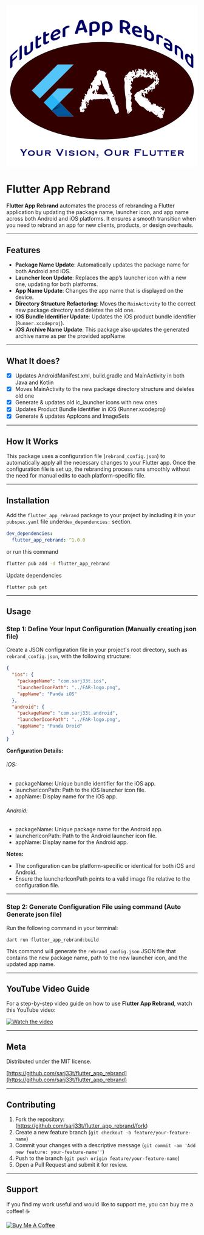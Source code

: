 ![FARLogo](https://raw.githubusercontent.com/sarj33t/flutter_app_rebrand/main/FAR-logo.png)

# Flutter App Rebrand

**Flutter App Rebrand** automates the process of rebranding a Flutter application by updating the package name, launcher icon, and app name across both Android and iOS platforms. It ensures a smooth transition when you need to rebrand an app for new clients, products, or design overhauls.

---

## Features

- **Package Name Update**: Automatically updates the package name for both Android and iOS.
- **Launcher Icon Update**: Replaces the app’s launcher icon with a new one, updating for both platforms.
- **App Name Update**: Changes the app name that is displayed on the device.
- **Directory Structure Refactoring**: Moves the `MainActivity` to the correct new package directory and deletes the old one.
- **iOS Bundle Identifier Update**: Updates the iOS product bundle identifier (`Runner.xcodeproj`).
- **iOS Archive Name Update**: This package also updates the generated archive name as per the provided appName

---

## What It does?
- [x] Updates AndroidManifest.xml, build.gradle and MainActivity in both Java and Kotlin
- [x] Moves MainActivity to the new package directory structure and deletes old one
- [x] Generate & updates old ic_launcher icons with new ones
- [x] Updates Product Bundle Identifier in iOS (Runner.xcodeproj)
- [x] Generate & updates AppIcons and ImageSets

---

## How It Works

This package uses a configuration file (`rebrand_config.json`) to automatically apply all the necessary changes to your Flutter app. Once the configuration file is set up, the rebranding process runs smoothly without the need for manual edits to each platform-specific file.

---

## Installation

Add the `flutter_app_rebrand` package to your project by including it in your `pubspec.yaml` file under`dev_dependencies:` section.

```yaml
dev_dependencies: 
  flutter_app_rebrand: ^1.0.0
```
or run this command
```bash
flutter pub add -d flutter_app_rebrand
```

Update dependencies
```
flutter pub get
```

---

## Usage

### Step 1: Define Your Input Configuration (Manually creating json file)

Create a JSON configuration file in your project's root directory, such as `rebrand_config.json`, with the following structure:

```json
{
  "ios": {
    "packageName": "com.sarj33t.ios",
    "launcherIconPath": "../FAR-logo.png",
    "appName": "Panda iOS"
  },
  "android": {
    "packageName": "com.sarj33t.android",
    "launcherIconPath": "../FAR-logo.png",
    "appName": "Panda Droid"
  }
}
```
**Configuration Details:**
###### iOS:
- packageName: Unique bundle identifier for the iOS app.
- launcherIconPath: Path to the iOS launcher icon file.
- appName: Display name for the iOS app.

###### Android:
- packageName: Unique package name for the Android app.
- launcherIconPath: Path to the Android launcher icon file.
- appName: Display name for the Android app.

**Notes:**
- The configuration can be platform-specific or identical for both iOS and Android.
- Ensure the launcherIconPath points to a valid image file relative to the configuration file.

---

### Step 2: Generate Configuration File using command (Auto Generate json file)

Run the following command in your terminal:
```
dart run flutter_app_rebrand:build
```

This command will generate the `rebrand_config.json` JSON file that contains the new package name, path to the new launcher icon, and the updated app name.

---

## YouTube Video Guide

For a step-by-step video guide on how to use **Flutter App Rebrand**, watch this YouTube video:

[![Watch the video](https://img.youtube.com/vi/qMqxev7-gV4/maxresdefault.jpg)](https://www.youtube.com/watch?v=qMqxev7-gV4)


---

## Meta

Distributed under the MIT license.

[https://github.com/sarj33t/flutter_app_rebrand](https://github.com/sarj33t/flutter_app_rebrand)

---

## Contributing

1. Fork the repository: (<https://github.com/sarj33t/flutter_app_rebrand/fork>)
2. Create a new feature branch (`git checkout -b feature/your-feature-name`)
3. Commit your changes with a descriptive message (`git commit -am 'Add new feature: your-feature-name''`)
4. Push to the branch (`git push origin feature/your-feature-name`)
5. Open a Pull Request and submit it for review.

---

## Support

If you find my work useful and would like to support me, you can buy me a coffee! ☕️

[![Buy Me A Coffee](https://img.shields.io/badge/Buy%20Me%20A%20Coffee-FFDD00?style=flat-square&logo=buy-me-a-coffee&logoColor=black)](https://buymeacoffee.com/sarj33t)
